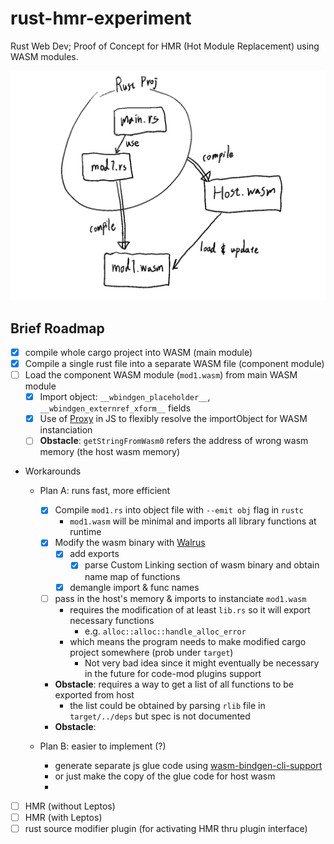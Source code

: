 # rust-hmr-experiment

Rust Web Dev;
Proof of Concept for HMR (Hot Module Replacement) using WASM modules.

![overview](./README_MEDIA/brief_overview.png)

## Brief Roadmap

- [x] compile whole cargo project into WASM (main module)
- [x] Compile a single rust file into a separate WASM file (component module)
- [ ] Load the component WASM module (`mod1.wasm`) from main WASM module
  - [x] Import object: `__wbindgen_placeholder__`, `__wbindgen_externref_xform__` fields
  - [x] Use of [Proxy](https://developer.mozilla.org/en-US/docs/Web/JavaScript/Reference/Global_Objects/Proxy) in JS to flexibly resolve the importObject for WASM instanciation
  - [ ] **Obstacle**: `getStringFromWasm0` refers the address of wrong wasm memory (the host wasm memory)
- Workarounds
  - Plan A: runs fast, more efficient
    - [x] Compile `mod1.rs` into object file with `--emit obj` flag in `rustc`
      - `mod1.wasm` will be minimal and imports all library functions at runtime
    - [x] Modify the wasm binary with [Walrus](https://github.com/rustwasm/walrus)
      - [x] add exports
        - [x] parse Custom Linking section of wasm binary and obtain name map of functions
      - [x] demangle import & func names
    - [ ] pass in the host's memory & imports to instanciate `mod1.wasm`
      - requires the modification of at least `lib.rs` so it will export necessary functions
        - e.g. `alloc::alloc::handle_alloc_error`
      - which means the program needs to make modified cargo project somewhere (prob under `target`)
        - Not very bad idea since it might eventually be necessary in the future for code-mod plugins support
    - **Obstacle**: requires a way to get a list of all functions to be exported from host
      - the list could be obtained by parsing `rlib` file in `target/../deps` but spec is not documented
    - **Obstacle**: 

  - Plan B: easier to implement (?)
    - generate separate js glue code using [wasm-bindgen-cli-support](https://docs.rs/wasm-bindgen-cli-support/latest/wasm_bindgen_cli_support/index.html)
    - or just make the copy of the glue code for host wasm
    - 
- [ ] HMR (without Leptos)
- [ ] HMR (with Leptos)
- [ ] rust source modifier plugin (for activating HMR thru plugin interface)
